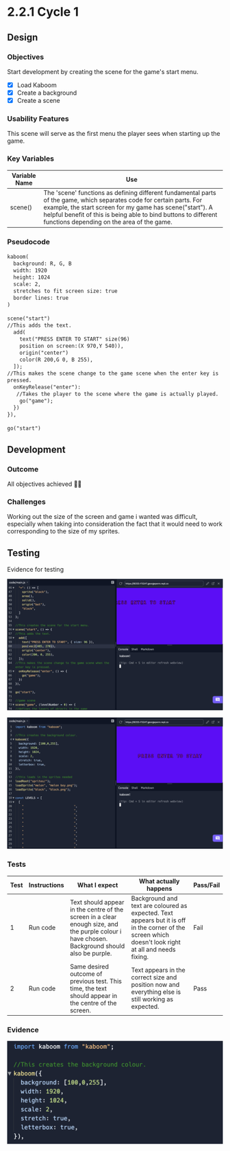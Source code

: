 # 2.2.1 Cycle 1

## Design

### Objectives

Start development by creating the scene for the game's start menu.

* [x] Load Kaboom
* [x] Create a background
* [x] Create a scene

### Usability Features

This scene will serve as the first menu the player sees when starting up the game.&#x20;

### Key Variables

| Variable Name | Use                                                                                                                                                                                                                                                                                                |
| ------------- | -------------------------------------------------------------------------------------------------------------------------------------------------------------------------------------------------------------------------------------------------------------------------------------------------- |
| scene()       | The 'scene' functions as defining different fundamental parts of the game, which separates code for certain parts. For example, the start screen for my game has scene("start"). A helpful benefit of this is being able to bind buttons to different functions depending on the area of the game. |

### Pseudocode

```
kaboom(
  background: R, G, B
  width: 1920
  height: 1024
  scale: 2,
  stretches to fit screen size: true
  border lines: true
)

scene("start")
//This adds the text.
  add(
    text("PRESS ENTER TO START" size(96)
    position on screen:(X 970,Y 540)),
    origin("center")
    color(R 200,G 0, B 255),
  ]);
//This makes the scene change to the game scene when the enter key is pressed.
  onKeyRelease("enter"):
   //Takes the player to the scene where the game is actually played.
    go("game");
  })
}),

go("start")
```

## Development

### Outcome

All objectives achieved 👍🏻

### Challenges

Working out the size of the screen and game i wanted was difficult, especially when taking into consideration the fact that it would need to work corresponding to the size of my sprites.

## Testing

Evidence for testing

![1st test result](<../.gitbook/assets/Screenshot 2022-06-30 at 09.34.05.png>)

![2nd test result (success!)](<../.gitbook/assets/Screenshot 2022-06-30 at 09.33.01.png>)

### Tests

| Test | Instructions | What I expect                                                                                                                                 | What actually happens                                                                                                                                  | Pass/Fail |
| ---- | ------------ | --------------------------------------------------------------------------------------------------------------------------------------------- | ------------------------------------------------------------------------------------------------------------------------------------------------------ | --------- |
| 1    | Run code     | Text should appear in the centre of the screen in a clear enough size, and the purple colour i have chosen. Background should also be purple. | Background and text are coloured as expected. Text appears but it is off in the corner of the screen which doesn't look right at all and needs fixing. | Fail      |
| 2    | Run code     | Same desired outcome of previous test. This time, the text should appear in the centre of the screen.                                         | Text appears in the correct size and position now and everything else is still working as expected.                                                    | Pass      |

### Evidence

![](<../.gitbook/assets/Screenshot 2022-06-30 at 09.37.20.png>)
